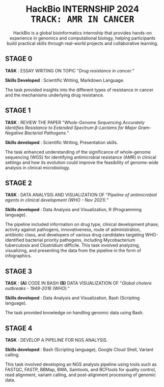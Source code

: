 <!--StartFragment-->

<h1 align="center">
HackBio INTERNSHIP 2024
<br/>
<kbd>TRACK: AMR IN CANCER</kbd>
<br/>
</h1>

<p align="center"> HackBio is a global bioinformatics internship that provides hands-on experience in genomics and computational biology, helping participants build practical skills through real-world projects and collaborative learning.</p>

<h2> STAGE 0 </h2>

**TASK** : ESSAY WRITING ON TOPIC "*Drug resistance in cancer.*"

**Skills Developed** : Scientific Writing, Markdown Language.

The task provided insights into the different types of resistance in cancer and the mechanisms underlying drug resistance.

<h2> STAGE 1 </h2>

**TASK** : REVIEW THE PAPER "*Whole-Genome Sequencing Accurately Identifies Resistance to Extended Spectrum β-Lactams for Major Gram-Negative Bacterial Pathogens.*"

**Skills developed** : Scientific Writing, Presentation skills.

The task enhanced understanding of the significance of whole-genome sequencing (WGS) for identifying antimicrobial resistance (AMR) in clinical settings and how its evolution could improve the feasibility of genome-wide analysis in clinical microbiology.

<h2> STAGE 2 </h2>

**TASK** : DATA ANALYSIS AND VISUALIZATION OF "*Pipeline of antimicrobial agents in clinical development (WHO - Nov 2021).*"

**Skills developed** : Data Analysis and Visualization, R (Programming language).

The pipeline included information on drug type, clinical development phase, activity against pathogens, innovativeness, route of administration, antibiotic class, and developers of various drug candidates targeting WHO-identified bacterial priority pathogens, including Mycobacterium tuberculosis and Clostridium difficile. This task involved analyzing, visualizing, and presenting the data from the pipeline in the form of infographics.

<h2> STAGE 3 </h2>

**TASK** : **(A)** CODE IN BASH **(B)** DATA VISUALIZATION OF "*Global cholera outbreaks - 1949-2016 (WHO).*"

**Skills developed** : Data Analysis and Visualization, Bash (Scripting language).

The task provided knowledge on handling genomic data using Bash.

<h2> STAGE 4 </h2>

**TASK** : DEVELOP A PIPELINE FOR NGS ANALYSIS.

**Skills developed** : Bash (Scripting language), Google Cloud Shell, Variant calling.

This task involved developing an NGS analysis pipeline using tools such as FASTQC, FASTP, BBMap, BWA, Samtools, and BCFtools for quality control, read alignment, variant calling, and post-alignment processing of genomic data.
